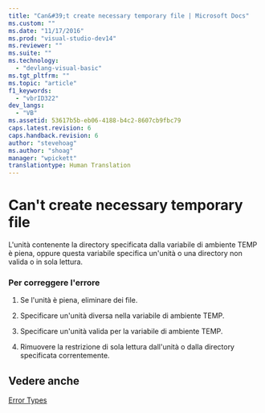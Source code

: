 ```yaml
---
title: "Can&#39;t create necessary temporary file | Microsoft Docs"
ms.custom: ""
ms.date: "11/17/2016"
ms.prod: "visual-studio-dev14"
ms.reviewer: ""
ms.suite: ""
ms.technology: 
  - "devlang-visual-basic"
ms.tgt_pltfrm: ""
ms.topic: "article"
f1_keywords: 
  - "vbrID322"
dev_langs: 
  - "VB"
ms.assetid: 53617b5b-eb06-4188-b4c2-8607cb9fbc79
caps.latest.revision: 6
caps.handback.revision: 6
author: "stevehoag"
ms.author: "shoag"
manager: "wpickett"
translationtype: Human Translation
---
```

# Can&#39;t create necessary temporary file
L'unità contenente la directory specificata dalla variabile di ambiente TEMP è piena, oppure questa variabile specifica un'unità o una directory non valida o in sola lettura.  
  
### Per correggere l'errore  
  
1.  Se l'unità è piena, eliminare dei file.  
  
2.  Specificare un'unità diversa nella variabile di ambiente TEMP.  
  
3.  Specificare un'unità valida per la variabile di ambiente TEMP.  
  
4.  Rimuovere la restrizione di sola lettura dall'unità o dalla directory specificata correntemente.  
  
## Vedere anche  
 [Error Types](../../../visual-basic/programming-guide/language-features/error-types.md)